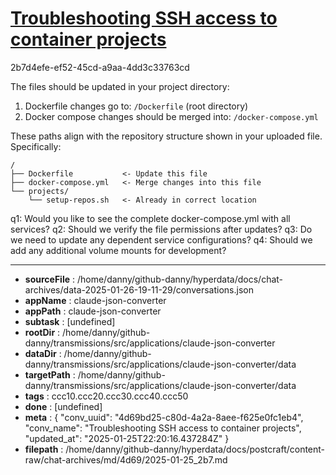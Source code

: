 # [Troubleshooting SSH access to container projects](https://claude.ai/chat/4d69bd25-c80d-4a2a-8aee-f625e0fc1eb4)

2b7d4efe-ef52-45cd-a9aa-4dd3c33763cd

 The files should be updated in your project directory:

1. Dockerfile changes go to: `/Dockerfile` (root directory)
2. Docker compose changes should be merged into: `/docker-compose.yml`

These paths align with the repository structure shown in your uploaded file. Specifically:

```
/
├── Dockerfile           <- Update this file
├── docker-compose.yml   <- Merge changes into this file
└── projects/
    └── setup-repos.sh   <- Already in correct location
```

q1: Would you like to see the complete docker-compose.yml with all services?
q2: Should we verify the file permissions after updates?
q3: Do we need to update any dependent service configurations?
q4: Should we add any additional volume mounts for development?

---

* **sourceFile** : /home/danny/github-danny/hyperdata/docs/chat-archives/data-2025-01-26-19-11-29/conversations.json
* **appName** : claude-json-converter
* **appPath** : claude-json-converter
* **subtask** : [undefined]
* **rootDir** : /home/danny/github-danny/transmissions/src/applications/claude-json-converter
* **dataDir** : /home/danny/github-danny/transmissions/src/applications/claude-json-converter/data
* **targetPath** : /home/danny/github-danny/transmissions/src/applications/claude-json-converter/data
* **tags** : ccc10.ccc20.ccc30.ccc40.ccc50
* **done** : [undefined]
* **meta** : {
  "conv_uuid": "4d69bd25-c80d-4a2a-8aee-f625e0fc1eb4",
  "conv_name": "Troubleshooting SSH access to container projects",
  "updated_at": "2025-01-25T22:20:16.437284Z"
}
* **filepath** : /home/danny/github-danny/hyperdata/docs/postcraft/content-raw/chat-archives/md/4d69/2025-01-25_2b7.md